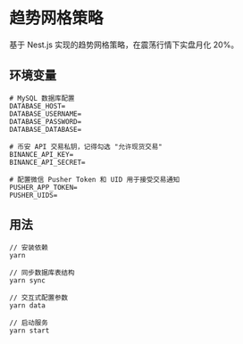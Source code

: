 # 趋势网格策略

基于 Nest.js 实现的趋势网格策略，在震荡行情下实盘月化 20%。

## 环境变量

```
# MySQL 数据库配置
DATABASE_HOST=
DATABASE_USERNAME=
DATABASE_PASSWORD=
DATABASE_DATABASE=

# 币安 API 交易私钥，记得勾选 "允许现货交易"
BINANCE_API_KEY=
BINANCE_API_SECRET=

# 配置微信 Pusher Token 和 UID 用于接受交易通知
PUSHER_APP_TOKEN=
PUSHER_UIDS=
```

## 用法

```
// 安装依赖
yarn

// 同步数据库表结构
yarn sync

// 交互式配置参数
yarn data

// 启动服务
yarn start
```
